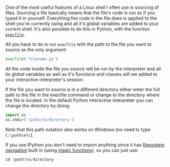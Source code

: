 <!-- 
.. link: 
.. description: 
.. tags: programming, python
.. date: 2013-11-04 10:00:00
.. title: Sourcing Python files in the interactive interpreter
.. slug: sourcing-python-files-in-the-interactive-interpreter
-->

One of the most useful features of a Linux shell I often use is sourcing of files. Sourcing a file basically means that the file's code is run as if you typed it in yourself. Everything the code in the file does is applied to the shell you're currently using and all it's global variables are added to your current shell. It's also possible to do this in Python, with the function [`execfile`](http://docs.python.org/2/library/functions.html#execfile). 
<!-- TEASER_END -->

All you have to do is run `execfile` with the path to the file you want to source as the only argument:

```python
execfile('filename.py')
```

All the code inside the file you source will be run by the interpreter and all its global variables as well as it's functions and classes will we added to your interactive interpreter's session.

If the file you want to source is in a different directory either enter the full path to the file in the execfile command or change to the directory where the file is located. In the default Python interactive interpreter you can change the directory by doing:

```python
import os
os.chdir('/path/to/directory')
```
Note that this path notation also works on Windows (no need to type `C:\path\etc`).

If you use IPython you don't need to import anything since it has [filesystem navigation](http://ipython.org/ipython-doc/rel-1.1.0/interactive/shell.html#directory-management) built in (using [magic functions](http://ipython.org/ipython-doc/dev/interactive/tutorial.html#magic-functions)), so you can just use:

```python
cd /path/to/directory
```

